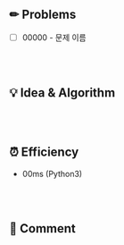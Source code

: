 ## ✏ Problems

- [ ] 00000 - 문제 이름

<br />
<br />

## 💡 Idea & Algorithm <!-- 핵심 아이디어 및 알고리즘 -->

<br />
<br />

## ⏰ Efficiency <!-- 성능(시간) -->

- 00ms (Python3)
<!-- - 000byte -->
<br />
<br />

## 💬 Comment <!-- 후기 -->

<!-- PR Convention -->
<!-- merge: PR #26 (seokzin)  -->
<!-- 내용은 그대로 -->
